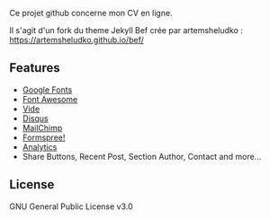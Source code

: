
Ce projet github concerne mon CV en ligne.

Il s'agit d'un fork du theme Jekyll Bef crée par artemsheludko : https://artemsheludko.github.io/bef/

## Features
- [Google Fonts](https://fonts.google.com/)
- [Font Awesome](http://fontawesome.io/)
- [Vide](http://vodkabears.github.io/vide/)
- [Disqus](https://disqus.com/)
- [MailChimp](https://mailchimp.com/)
- [Formspree!](https://formspree.io/)
- [Analytics](https://analytics.google.com/analytics/web/)
- Share Buttons, Recent Post, Section Author, Contact and more...

## License

GNU General Public License v3.0

